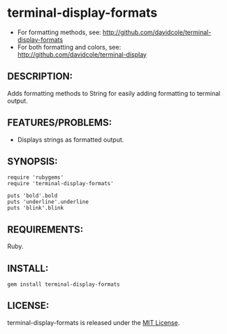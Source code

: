 # terminal-display-formats

* For formatting methods, see: http://github.com/davidcole/terminal-display-formats
* For both formatting and colors, see: http://github.com/davidcole/terminal-display

## DESCRIPTION:

Adds formatting methods to String for easily adding formatting to terminal output.

## FEATURES/PROBLEMS:

* Displays strings as formatted output.

## SYNOPSIS:

	require 'rubygems'
	require 'terminal-display-formats'

	puts 'bold'.bold
	puts 'underline'.underline
	puts 'blink'.blink
  
## REQUIREMENTS:

Ruby.

## INSTALL:

	gem install terminal-display-formats

## LICENSE:

terminal-display-formats is released under the [MIT License](http://www.opensource.org/licenses/MIT).